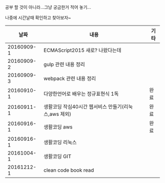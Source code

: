 ﻿
공부 할 것이 아니라...그냥 궁금한거 적어 놓기...

나중에 시간날때 확인하고 찾아보자~


| 날짜 | 내용 |  기타 |
| --- | --- |  --- |
| 20160909-1 | ECMAScript2015 새로? 나왔다는데  |  |
| 20160909-2 | gulp 관련 내용 정리 |  |
| 20160909-3 | webpack 관련 내용 정리 | | 
| 20160910-1 | 다양한언어로 배우는 정규표현식 1독 | 완료  |  
| 20160911-1 | 생활코딩 작심40시간 웹서비스 만들기(리눅스,aws 제외)  |완료  |  
| 20160916-1 | 생활코딩 aws | 완료  |  
| 20160916-1 | 생활코딩 리눅스  | |
| 20161004-1 | 생활코딩 GIT | |  
| 20161212-1 | clean code book read | |  
